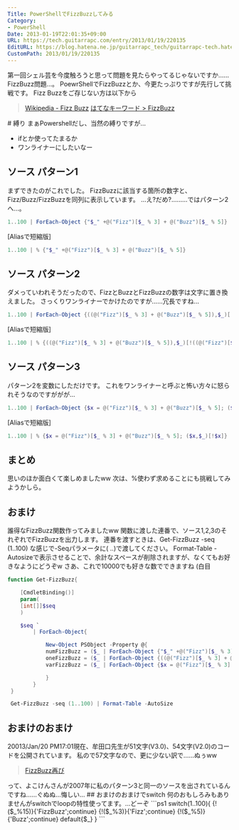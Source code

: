 ```yaml
---
Title: PowerShellでFizzBuzzしてみる
Category:
- PowerShell
Date: 2013-01-19T22:01:35+09:00
URL: https://tech.guitarrapc.com/entry/2013/01/19/220135
EditURL: https://blog.hatena.ne.jp/guitarrapc_tech/guitarrapc-tech.hatenablog.com/atom/entry/11696248318757675336
CustomPath: 2013/01/19/220135
---
```


第一回シェル芸を今度触ろうと思って問題を見たらやってるじゃないですか……FizzBuzz問題…。 PoewrShellでFizzBuzzとか、今更たっぷりですが先行して挑戦です。 Fizz Buzzをご存じない方は以下から
<blockquote><a href="http://ja.wikipedia.org/wiki/Fizz_Buzz" target="_blank">Wikipedia - Fizz Buzz</a> <a href="http://d.hatena.ne.jp/keyword/FizzBuzz" target="_blank">はてなキーワード &gt; FizzBuzz</a></blockquote>
# 縛り
まぁPowershellだし、当然の縛りですが…

- ifとか使ってたまるか
- ワンライナーにしたいなー


## ソース パターン1
まずできたのがこれでした。 FizzBuzzに該当する箇所の数字と、Fizz/Buzz/FizzBuzzを同列に表示しています。 …え?だめ?………ではパターン2へ…。
```ps1
1..100 | ForEach-Object {"$_" +@("Fizz")[$_ % 3] + @("Buzz")[$_ % 5]}
```

[Aliasで短縮版]
```ps1
1..100 | % {"$_" +@("Fizz")[$_ % 3] + @("Buzz")[$_ % 5]}
```

## ソース パターン2
ダメっていわれそうだったので、FizzとBuzzとFizzBuzzの数字は文字に置き換えました。 さっくりワンライナーでかけたのですが……冗長ですね…
```ps1
1..100 | ForEach-Object {((@("Fizz")[$_ % 3] + @("Buzz")[$_ % 5]),$_)[!((@("Fizz")[$_ % 3] + @("Buzz")[$_ % 5]))]}
```

[Aliasで短縮版]
```ps1
1..100 | % {((@("Fizz")[$_ % 3] + @("Buzz")[$_ % 5]),$_)[!((@("Fizz")[$_ % 3] + @("Buzz")[$_ % 5]))]}
```

## ソース パターン3
パターン2を変数にしただけです。 これをワンライナーと呼ぶと怖い方々に怒られそうなのですががが…
```ps1
1..100 | ForEach-Object {$x = @("Fizz")[$_ % 3] + @("Buzz")[$_ % 5]; ($x,$_)[!$x]}
```

[Aliasで短縮版]
```ps1
1..100 | % {$x = @("Fizz")[$_ % 3] + @("Buzz")[$_ % 5]; ($x,$_)[!$x]}
```

## まとめ
思いのほか面白くて楽しめましたww 次は、%使わず求めることにも挑戦してみようかしら。
## おまけ
誰得なFizzBuzz関数作ってみましたww 関数に渡した連番で、ソース1,2,3のそれぞれでFizzBuzzを出力します。 連番を渡すときは、Get-FizzBuzz -seq (1..100) な感じで-Seqパラメータに( ..)で渡してください。 Format-Table -Autosizeで表示させることで、余計なスペースが削除されますが、なくてもお好きなようにどうぞw さあ、これで10000でも好きな数でできますね (白目
```ps1
function Get-FizzBuzz{

    [CmdletBinding()]
    param(
    [int[]]$seq
    )

    $seq `
        | ForEach-Object{

            New-Object PSObject -Property @{
            numFizzBuzz = ($_ | ForEach-Object {"$_" +@("Fizz")[$_ % 3] + @("Buzz")[$_ % 5]})
            oneFizzBuzz = ($_ | ForEach-Object {((@("Fizz")[$_ % 3] + @("Buzz")[$_ % 5]),$_)[!((@("Fizz")[$_ % 3] + @("Buzz")[$_ % 5]))]})
            varFizzBuzz = ($_ | ForEach-Object {$x = @("Fizz")[$_ % 3] + @("Buzz")[$_ % 5]; ($x,$_)[!$x]})

            }
        }
 }

 Get-FizzBuzz -seq (1..100) | Format-Table -AutoSize
```

## おまけのおまけ
20013/Jan/20 PM17:01現在、牟田口先生が51文字(V3.0)、54文字(V2.0)のコードを公開されています。 私ので57文字なので、更に少ない訳で……ぬぅww
<blockquote><a href="http://winscript.jp/powershell/259" target="_blank">FizzBuzz再び</a></blockquote>
って、よこけんさんが2007年に私のパターン3と同一のソースを出されているんですね……ぐぬぬ…悔しい…
## おまけのおまけでswitch
何のおもしろみもありませんがswitchでloopの特性使ってます。…どーぞ
```ps1
switch(1..100){
{!($_%15)}{'FizzBuzz';continue}
{!($_%3)}{'Fizz';continue}
{!($_%5)}{'Buzz';continue}
default{$_}
}
```
